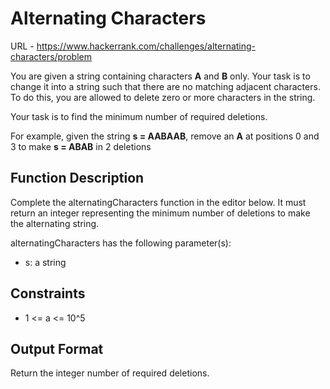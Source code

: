 # Alternating Characters

URL - https://www.hackerrank.com/challenges/alternating-characters/problem

You are given a string containing characters **A** and **B** only. Your task is to change it into a string such that there are no matching adjacent characters. To do this, you are allowed to delete zero or more characters in the string.

Your task is to find the minimum number of required deletions.

For example, given the string **s = AABAAB**, remove an **A** at positions 0 and 3 to make **s = ABAB** in 2 deletions

## Function Description

Complete the alternatingCharacters function in the editor below. It must return an integer representing the minimum number of deletions to make the alternating string.

alternatingCharacters has the following parameter(s):

- s: a string

## Constraints

- 1 <= a <= 10^5

## Output Format

Return the integer number of required deletions.
